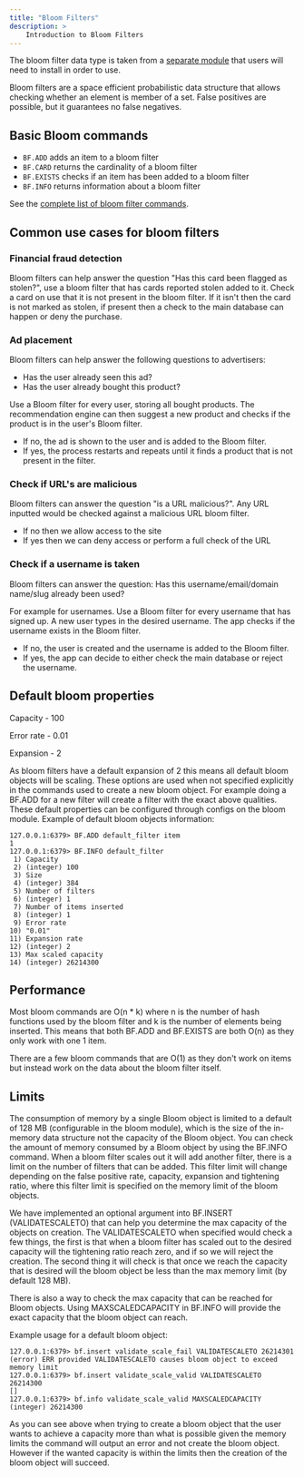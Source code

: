 ```yaml
---
title: "Bloom Filters"
description: >
    Introduction to Bloom Filters
---
```


The bloom filter data type is taken from a [separate module](https://github.com/valkey-io/valkey-bloom) that users will need to install in order to use. 

Bloom filters are a space efficient probabilistic data structure that allows checking whether an element is member of a set. False positives are possible, but it guarantees no false negatives.

## Basic Bloom commands

* `BF.ADD` adds an item to a bloom filter
* `BF.CARD` returns the cardinality of a bloom filter
* `BF.EXISTS` checks if an item has been added to a bloom filter
* `BF.INFO` returns information about a bloom filter

See the [complete list of bloom filter commands](../commands/#bloom).

## Common use cases for bloom filters

### Financial fraud detection

Bloom filters can help answer the question "Has this card been flagged as stolen?", use a bloom filter that has cards reported stolen added to it. Check a card on use that it is not present in the bloom filter. If it isn't then the card is not marked as stolen, if present then a check to the main database can happen or deny the purchase.

### Ad placement

Bloom filters can help answer the following questions to advertisers:
* Has the user already seen this ad?
* Has the user already bought this product?

Use a Bloom filter for every user, storing all bought products. The recommendation engine can then suggest a new product and checks if the product is in the user's Bloom filter.

* If no, the ad is shown to the user and is added to the Bloom filter.
* If yes, the process restarts and repeats until it finds a product that is not present in the filter.

### Check if URL's are malicious

Bloom filters can answer the question "is a URL malicious?". Any URL inputted would be checked against a malicious URL bloom filter. 

* If no then we allow access to the site
* If yes then we can deny access or perform a full check of the URL

### Check if a username is taken

Bloom filters can answer the question: Has this username/email/domain name/slug already been used?

For example for usernames. Use a Bloom filter for every username that has signed up. A new user types in the desired username. The app checks if the username exists in the Bloom filter.

* If no, the user is created and the username is added to the Bloom filter.
* If yes, the app can decide to either check the main database or reject the username.

## Default bloom properties

Capacity - 100

Error rate - 0.01

Expansion - 2

As bloom filters have a default expansion of 2 this means all default bloom objects will be scaling. These options are used when not specified explicitly in the commands used to create a new bloom object. For example doing a BF.ADD for a new filter will create a filter with the exact above qualities. These default properties can be configured through configs on the bloom module.
Example of default bloom objects information:

```
127.0.0.1:6379> BF.ADD default_filter item
1
127.0.0.1:6379> BF.INFO default_filter
 1) Capacity
 2) (integer) 100
 3) Size
 4) (integer) 384
 5) Number of filters
 6) (integer) 1
 7) Number of items inserted
 8) (integer) 1
 9) Error rate
10) "0.01"
11) Expansion rate
12) (integer) 2
13) Max scaled capacity
14) (integer) 26214300
```

## Performance

Most bloom commands are O(n * k) where n is the number of hash functions used by the bloom filter and k is the number of elements being inserted. This means that both BF.ADD and BF.EXISTS are both O(n) as they only work with one 1 item.

There are a few bloom commands that are O(1) as they don't work on items but instead work on the data about the bloom filter itself.

## Limits

The consumption of memory by a single Bloom object is limited to a default of 128 MB (configurable in the bloom module), which is the size of the in-memory data structure not the capacity of the Bloom object. You can check the amount of memory consumed by a Bloom object by using the BF.INFO command. When a bloom filter scales out it will add another filter, there is a limit on the number of filters that can be added. This filter limit will change depending on the false positive rate, capacity, expansion and tightening ratio, where this filter limit is specified on the memory limit of the bloom objects.

We have implemented an optional argument into BF.INSERT (VALIDATESCALETO) that can help you determine the max capacity of the objects on creation. The VALIDATESCALETO when specified would check a few things, the first is that when a bloom filter has scaled out to the desired capacity will the tightening ratio reach zero, and if so we will reject the creation. The second thing it will check is that once we reach the capacity that is desired will the bloom object be less than the max memory limit (by default 128 MB).

There is also a way to check the max capacity that can be reached for Bloom objects. Using MAXSCALEDCAPACITY in BF.INFO will provide the exact capacity that the bloom object can reach.

Example usage for a default bloom object:
```
127.0.0.1:6379> bf.insert validate_scale_fail VALIDATESCALETO 26214301
(error) ERR provided VALIDATESCALETO causes bloom object to exceed memory limit
127.0.0.1:6379> bf.insert validate_scale_valid VALIDATESCALETO 26214300
[]
127.0.0.1:6379> bf.info validate_scale_valid MAXSCALEDCAPACITY
(integer) 26214300
```

As you can see above when trying to create a bloom object that the user wants to achieve a capacity more than what is possible given the memory limits the command will output an error and not create the bloom object. However if the wanted capacity is within the limits then the creation of the bloom object will succeed.  
